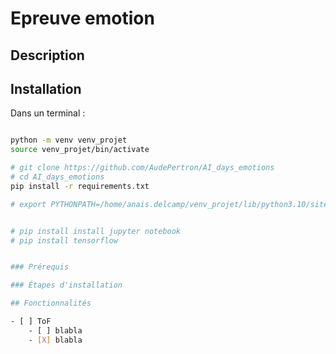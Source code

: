 # Epreuve emotion  

## Description 

## Installation

Dans un terminal : 
```bash

python -m venv venv_projet
source venv_projet/bin/activate

# git clone https://github.com/AudePertron/AI_days_emotions
# cd AI_days_emotions
pip install -r requirements.txt

# export PYTHONPATH=/home/anais.delcamp/venv_projet/lib/python3.10/site-packages:$PYTHONPATH


# pip install install jupyter notebook
# pip install tensorflow


### Prérequis

### Étapes d'installation

## Fonctionnalités

- [ ] ToF
    - [ ] blabla
    - [X] blabla